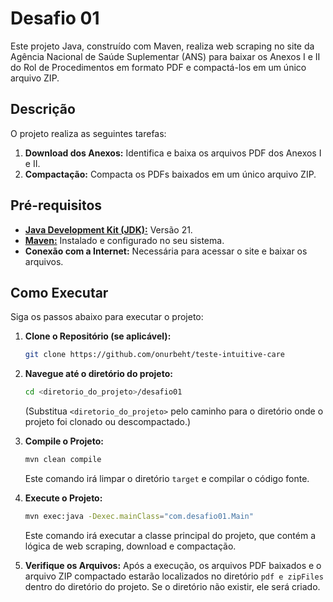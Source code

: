 # Desafio 01

Este projeto Java, construído com Maven, realiza web scraping no site da Agência Nacional de Saúde Suplementar (ANS) para baixar os Anexos I e II do Rol de Procedimentos em formato PDF e compactá-los em um único arquivo ZIP.

## Descrição

O projeto realiza as seguintes tarefas:

1.  **Download dos Anexos:** Identifica e baixa os arquivos PDF dos Anexos I e II.
2.  **Compactação:** Compacta os PDFs baixados em um único arquivo ZIP.

## Pré-requisitos

- [**Java Development Kit (JDK):**](https://www.oracle.com/br/java/technologies/downloads/#java21) Versão 21.
- [**Maven:**](https://maven.apache.org/) Instalado e configurado no seu sistema.
- **Conexão com a Internet:** Necessária para acessar o site e baixar os arquivos.

## Como Executar

Siga os passos abaixo para executar o projeto:

1.  **Clone o Repositório (se aplicável):**

    ```bash
    git clone https://github.com/onurbeht/teste-intuitive-care
    ```

2.  **Navegue até o diretório do projeto:**

    ```bash
    cd <diretorio_do_projeto>/desafio01
    ```

    (Substitua `<diretorio_do_projeto>` pelo caminho para o diretório onde o projeto foi clonado ou descompactado.)

3.  **Compile o Projeto:**

    ```bash
    mvn clean compile
    ```

    Este comando irá limpar o diretório `target` e compilar o código fonte.

4.  **Execute o Projeto:**

    ```bash
    mvn exec:java -Dexec.mainClass="com.desafio01.Main"
    ```

    Este comando irá executar a classe principal do projeto, que contém a lógica de web scraping, download e compactação.

5.  **Verifique os Arquivos:**
    Após a execução, os arquivos PDF baixados e o arquivo ZIP compactado estarão localizados no diretório `pdf e zipFiles` dentro do diretório do projeto. Se o diretório não existir, ele será criado.
